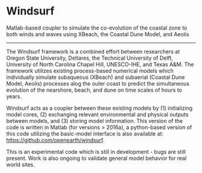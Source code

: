 # Windsurf
Matlab-based coupler to simulate the co-evolution of the coastal zone to both winds and waves using XBeach, the Coastal Dune Model, and Aeolis

--------------------------------------------------------------------------------------------------------------------------------------

The Windsurf framework is a combined effort between researchers at Oregon State University,  Deltares, the Technical University of Delft, University of North Carolina Chapel Hill, UNESCO-IHE, and Texas A&M. The framework utilizes existing process-based numerical models which individually simulate subaqueous (XBeach) and subaerial (Coastal Dune Model, Aeolis) processes alog the outer coast to predict the simultaneous evolution of the nearshore, beach, and dune on time scales of hours to years. 

Windsurf acts as a coupler between these existing models by (1) initializing model cores, (2) exchanging relevant environmental and physical outputs between models, and (3) storing model information. This version of the code is written in Matlab (for versions > 2016a), a python-based version of this code utilizing the basic-model interface is also available at: https://github.com/openearth/windsurf. 

This is an experimental code which is still in development - bugs are still present. Work is also ongoing to validate general model behavior for real world sites.
